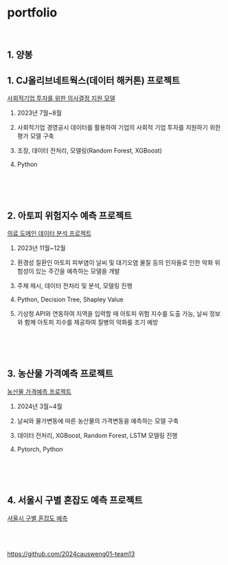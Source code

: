 # portfolio
<br/>

## 1. 양봉

## 1. CJ올리브네트웍스(데이터 해커톤) 프로젝트 <br/>
[사회적기업 투자를 위한 의사결정 지원 모델](https://github.com/qkrwlgns99/portf/tree/main/%EC%82%AC%ED%9A%8C%EC%A0%81%EA%B8%B0%EC%97%85%20%ED%88%AC%EC%9E%90%EB%A5%BC%20%EC%9C%84%ED%95%9C%20%EC%9D%98%EC%82%AC%EA%B2%B0%EC%A0%95%20%EC%A7%80%EC%9B%90%20%EB%AA%A8%EB%8D%B8)
1) 2023년 7월~8월
2) 사회적기업 경영공시 데이터를 활용하여 기업의 사회적 기업 투자를 지원하기 위한 평가 모델 구축
3) 조장, 데이터 전처리, 모델링(Random Forest, XGBoost)
4) Python

   <br/> <br/> <br/>
## 2. 아토피 위험지수 예측 프로젝트
[의료 도메인 데이터 분석 프로젝트](https://github.com/qkrwlgns99/portf/tree/main/%EC%9D%98%EB%A3%8C%20%EB%8F%84%EB%A9%94%EC%9D%B8%20%EB%8D%B0%EC%9D%B4%ED%84%B0%20%EB%B6%84%EC%84%9D%20%ED%94%84%EB%A1%9C%EC%A0%9D%ED%8A%B8)
1) 2023년 11월~12월
2) 환경성 질환인 아토피 피부염이 날씨 및 대기오염 물질 등의 인자들로 인한 악화 위험성이 있는 주간을 예측하는 모델을 개발
3) 주제 제시, 데이터 전처리 및 분석, 모델링 진행
4) Python, Decision Tree, Shapley Value
5) 기상청 API와 연동하여 지역을 입력할 때 아토피 위험 지수를 도출 가능, 날씨 정보와 함께 아토피 지수를 제공하여 질병의 악화를 조기 예방

   <br/> <br/> <br/>
   
## 3. 농산물 가격예측 프로젝트
[농산물 가격예측 프로젝트](https://github.com/qkrwlgns99/portf/tree/main/%EB%86%8D%EC%82%B0%EB%AC%BC%20%EA%B0%80%EA%B2%A9%20%EC%98%88%EC%B8%A1%20%ED%94%84%EB%A1%9C%EC%A0%9D%ED%8A%B8)
1) 2024년 3월~4월
2) 날씨와 물가변동에 따른 농산물의 가격변동을 예측하는 모델 구축
3) 데이터 전처리, XGBoost, Random Forest, LSTM  모델링 진행
4) Pytorch, Python

    <br/> <br/> <br/>
## 4. 서울시 구별 혼잡도 예측 프로젝트
[서울시 구별 혼잡도 예측](https://github.com/qkrwlgns99/portf/tree/main/%EC%84%9C%EC%9A%B8%EC%8B%9C%20%EA%B5%AC%EB%B3%84%20%ED%98%BC%EC%9E%A1%EB%8F%84%20%EC%98%88%EC%B8%A1)


  <br/> <br/> <br/>
https://github.com/2024causweng01-team13
